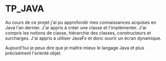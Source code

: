 # TP_JAVA

Au cours de ce projet j'ai pu approfondir mes connaissances acquises en Java l'an dernier.
J'ai appris à créer une classe et l'implémenter. 
J'ai compris les notions de classe, hiérarchie des classes, constructeurs et surcharges.
J'ai appris à utiliser JavaFx et donc ouvrir un écran dynamique.

Aujourd'hui je peux dire que je maître mieux le langage Java et plus précisément l'orienté objet.